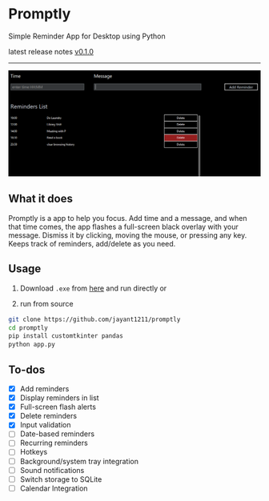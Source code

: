 # Promptly 
Simple Reminder App for Desktop using Python

latest release notes [v0.1.0](https://github.com/jayant1211/promptly/releases/tag/v0.1.0)

---

![promptly](src/image.png)

## What it does

Promptly is a app to help you focus. Add time and a message, and when that time comes, the app flashes a full-screen black overlay with your message. Dismiss it by clicking, moving the mouse, or pressing any key. Keeps track of reminders, add/delete as you need.

## Usage

1. Download `.exe` from [here](https://github.com/jayant1211/promptly/releases/download/v0.1.0/promptly-app-0.1.0.exe) and run directly
or

2. run from source
```bash
git clone https://github.com/jayant1211/promptly
cd promptly
pip install customtkinter pandas
python app.py
```

## To-dos

- [x] Add reminders
- [x] Display reminders in list
- [x] Full-screen flash alerts
- [x] Delete reminders
- [x] Input validation
- [ ] Date-based reminders
- [ ] Recurring reminders
- [ ] Hotkeys
- [ ] Background/system tray integration
- [ ] Sound notifications
- [ ] Switch storage to SQLite
- [ ] Calendar Integration

